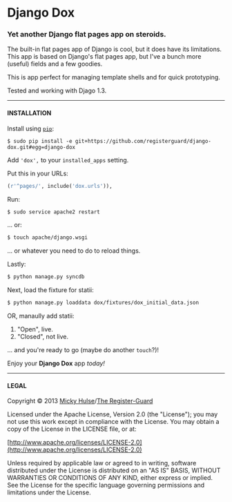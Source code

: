 # Django Dox

### Yet another Django flat pages app on steroids.

The built-in flat pages app of Django is cool, but it does have its limitations. This app is based on Django's flat pages app, but I've a bunch more (useful) fields and a few goodies.

This is app perfect for managing template shells and for quick prototyping.

Tested and working with Djago 1.3.

---

#### INSTALLATION

Install using [`pip`](http://www.pip-installer.org/):

```$
$ sudo pip install -e git+https://github.com/registerguard/django-dox.git#egg=django-dox
```

Add `'dox',` to your `installed_apps` setting.

Put this in your URLs:

```python
(r'^pages/', include('dox.urls')),
```

Run:

```bash
$ sudo service apache2 restart
```

... or:

```bash
$ touch apache/django.wsgi
```

... or whatever you need to do to reload things.

Lastly:

```bash
$ python manage.py syncdb
```

Next, load the fixture for statii:

```bash
$ python manage.py loaddata dox/fixtures/dox_initial_data.json
```

OR, manaully add statii:

1. "Open", live.
2. "Closed", not live.

... and you're ready to go (maybe do another `touch`?)!

Enjoy your **Django Dox** app _today!_

---

#### LEGAL

Copyright © 2013 [Micky Hulse](http://hulse.me)/[The Register-Guard](http://registerguard.com)

Licensed under the Apache License, Version 2.0 (the "License"); you may not use this work except in compliance with the License. You may obtain a copy of the License in the LICENSE file, or at:

[http://www.apache.org/licenses/LICENSE-2.0](http://www.apache.org/licenses/LICENSE-2.0)

Unless required by applicable law or agreed to in writing, software distributed under the License is distributed on an "AS IS" BASIS, WITHOUT WARRANTIES OR CONDITIONS OF ANY KIND, either express or implied. See the License for the specific language governing permissions and limitations under the License.